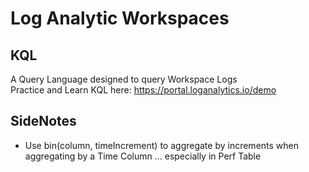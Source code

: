 # Log Analytic Workspaces  

## KQL  
A Query Language designed to query Workspace Logs  
Practice and Learn KQL here: https://portal.loganalytics.io/demo


## SideNotes  
- Use bin(column, timeIncrement) to aggregate by increments when aggregating by a Time Column ... especially in Perf Table  

